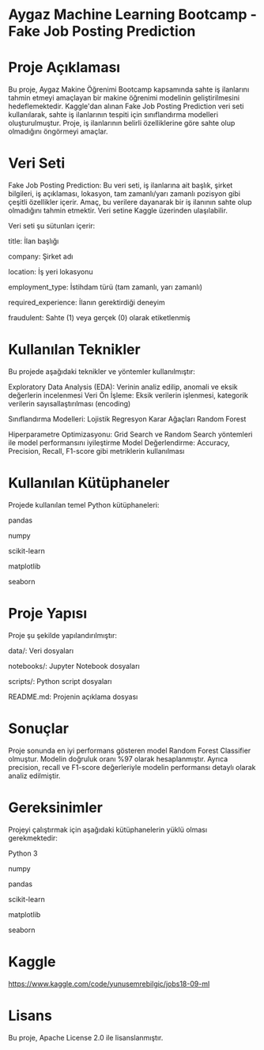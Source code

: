 # Aygaz Machine Learning Bootcamp - Fake Job Posting Prediction

# Proje Açıklaması
Bu proje, Aygaz Makine Öğrenimi Bootcamp kapsamında sahte iş ilanlarını tahmin etmeyi amaçlayan bir makine öğrenimi modelinin geliştirilmesini hedeflemektedir. Kaggle'dan alınan Fake Job Posting Prediction veri seti kullanılarak, sahte iş ilanlarının tespiti için sınıflandırma modelleri oluşturulmuştur. Proje, iş ilanlarının belirli özelliklerine göre sahte olup olmadığını öngörmeyi amaçlar.

# Veri Seti
Fake Job Posting Prediction: Bu veri seti, iş ilanlarına ait başlık, şirket bilgileri, iş açıklaması, lokasyon, tam zamanlı/yarı zamanlı pozisyon gibi çeşitli özellikler içerir. Amaç, bu verilere dayanarak bir iş ilanının sahte olup olmadığını tahmin etmektir. Veri setine Kaggle üzerinden ulaşılabilir.

Veri seti şu sütunları içerir:

title: İlan başlığı

company: Şirket adı

location: İş yeri lokasyonu

employment_type: İstihdam türü (tam zamanlı, yarı zamanlı)

required_experience: İlanın gerektirdiği deneyim

fraudulent: Sahte (1) veya gerçek (0) olarak etiketlenmiş


# Kullanılan Teknikler
Bu projede aşağıdaki teknikler ve yöntemler kullanılmıştır:

Exploratory Data Analysis (EDA): Verinin analiz edilip, anomali ve eksik değerlerin incelenmesi
Veri Ön İşleme: Eksik verilerin işlenmesi, kategorik verilerin sayısallaştırılması (encoding)

Sınıflandırma Modelleri:
Lojistik Regresyon
Karar Ağaçları
Random Forest

Hiperparametre Optimizasyonu: Grid Search ve Random Search yöntemleri ile model performansını iyileştirme
Model Değerlendirme: Accuracy, Precision, Recall, F1-score gibi metriklerin kullanılması

# Kullanılan Kütüphaneler
Projede kullanılan temel Python kütüphaneleri:

pandas

numpy

scikit-learn

matplotlib

seaborn


# Proje Yapısı
Proje şu şekilde yapılandırılmıştır:

data/: Veri dosyaları

notebooks/: Jupyter Notebook dosyaları

scripts/: Python script dosyaları

README.md: Projenin açıklama dosyası


# Sonuçlar
Proje sonunda en iyi performans gösteren model Random Forest Classifier olmuştur. Modelin doğruluk oranı %97 olarak hesaplanmıştır. Ayrıca precision, recall ve F1-score değerleriyle modelin performansı detaylı olarak analiz edilmiştir.

# Gereksinimler
Projeyi çalıştırmak için aşağıdaki kütüphanelerin yüklü olması gerekmektedir:

Python 3

numpy

pandas

scikit-learn

matplotlib

seaborn


# Kaggle 

https://www.kaggle.com/code/yunusemrebilgic/jobs18-09-ml

# Lisans

Bu proje, Apache License 2.0 ile lisanslanmıştır.

